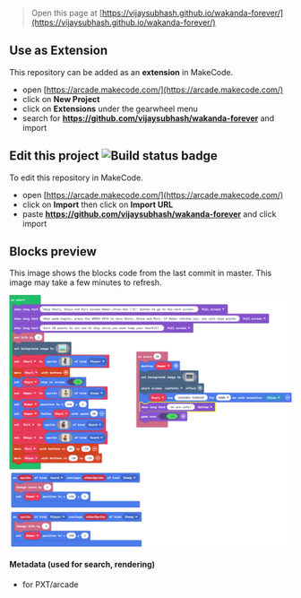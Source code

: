  


> Open this page at [https://vijaysubhash.github.io/wakanda-forever/](https://vijaysubhash.github.io/wakanda-forever/)

## Use as Extension

This repository can be added as an **extension** in MakeCode.

* open [https://arcade.makecode.com/](https://arcade.makecode.com/)
* click on **New Project**
* click on **Extensions** under the gearwheel menu
* search for **https://github.com/vijaysubhash/wakanda-forever** and import

## Edit this project ![Build status badge](https://github.com/vijaysubhash/wakanda-forever/workflows/MakeCode/badge.svg)

To edit this repository in MakeCode.

* open [https://arcade.makecode.com/](https://arcade.makecode.com/)
* click on **Import** then click on **Import URL**
* paste **https://github.com/vijaysubhash/wakanda-forever** and click import

## Blocks preview

This image shows the blocks code from the last commit in master.
This image may take a few minutes to refresh.

![A rendered view of the blocks](https://github.com/vijaysubhash/wakanda-forever/raw/master/.github/makecode/blocks.png)

#### Metadata (used for search, rendering)

* for PXT/arcade
<script src="https://makecode.com/gh-pages-embed.js"></script><script>makeCodeRender("{{ site.makecode.home_url }}", "{{ site.github.owner_name }}/{{ site.github.repository_name }}");</script>
